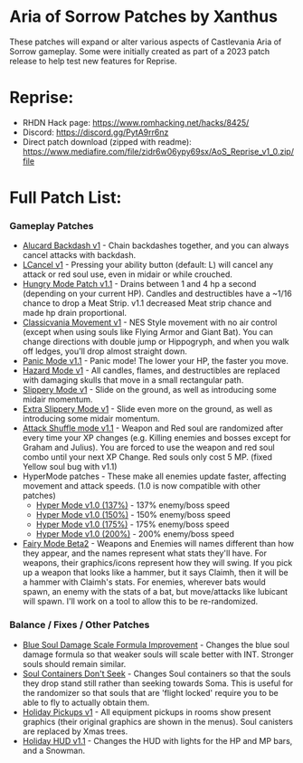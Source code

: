 # Aria of Sorrow Patches by Xanthus

These patches will expand or alter various aspects of Castlevania Aria of Sorrow gameplay.
Some were initially created as part of a 2023 patch release to help test new features
for Reprise.

# Reprise:

- RHDN Hack page: https://www.romhacking.net/hacks/8425/
- Discord: https://discord.gg/PytA9rr6nz
- Direct patch download (zipped with readme): https://www.mediafire.com/file/zidr6w06ypy69sx/AoS_Reprise_v1_0.zip/file

# Full Patch List:

### Gameplay Patches
- [Alucard Backdash v1](https://www.mediafire.com/file/2t1m1ygfxr02j7y/AlucardBackdash-v1.ips/file)  - Chain backdashes together, and you can always cancel attacks with backdash.
- [LCancel v1](https://www.mediafire.com/file/fh8u7dt52hjfu9k/LCancel-v1.ips/file) - Pressing your ability button (default: L) will cancel any attack or red soul use, even in midair or while crouched.
- [Hungry Mode Patch v1.1](https://www.mediafire.com/file/hhytkt4blvvqn37/AoS_Hungrymode_v1-1.ips/file) - Drains between 1 and 4 hp a second (depending on your current HP). Candles and destructibles have a ~1/16 chance to drop a Meat Strip.  v1.1 decreased Meat strip chance and made hp drain proportional.
- [Classicvania Movement v1](https://www.mediafire.com/file/sxe9d31g9ywtk0b/AoS_Classicvania-Movement-v1.ips/file) - NES Style movement with no air control (except when using souls like Flying Armor and Giant Bat). You can change directions with double jump or Hippogryph, and when you walk off ledges, you'll drop almost straight down.
- [Panic Mode v1.1](https://www.mediafire.com/file/xhia09hrv0oqmi5/AoS_PanicMode-v1-1.ips/file) - Panic mode! The lower your HP, the faster you move.
- [Hazard Mode v1](https://www.mediafire.com/file/vcat9c9bmhtdylj/AoS_HazardMode-v1.ips/file) - All candles, flames, and destructibles are replaced with damaging skulls that move in a small rectangular path.
- [Slippery Mode v1](https://www.mediafire.com/file/fsbyraajz6umsau/AoS_SlipperyMode-v1.ips/file) - Slide on the ground, as well as introducing some midair momentum.
- [Extra Slippery Mode v1](https://www.mediafire.com/file/84c0b3yvafhnosq/AoS_ExtraSlipperyMode-v1.ips/file) - Slide even more on the ground, as well as introducing some midair momentum.
- [Attack Shuffle mode v1.1](https://www.mediafire.com/file/vdjyoyq23my0el7/AoS_AttackShuffleMode-v1_1.ips/file) - Weapon and Red soul are randomized after every time your XP changes (e.g. Killing enemies and bosses except for Graham and Julius). You are forced to use the weapon and red soul combo until your next XP Change. Red souls only cost 5 MP. (fixed Yellow soul bug with v1.1)
- HyperMode patches - These make all enemies update faster, affecting movement and attack speeds. (1.0 is now compatible with other patches)
    - [Hyper Mode v1.0 (137%)](https://www.mediafire.com/file/ap9ge6mzvzbcoci/AoS_Hypermode_137-v1.ips/file) - 137% enemy/boss speed
    - [Hyper Mode v1.0 (150%)](https://www.mediafire.com/file/04ubhg71qmvrbe9/AoS_Hypermode_150-v1.ips/file) - 150% enemy/boss speed
    - [Hyper Mode v1.0 (175%)](https://www.mediafire.com/file/k1hosnq3dxa5g49/AoS_Hypermode_175-v1.ips/file) - 175% enemy/boss speed
    - [Hyper Mode v1.0 (200%)](https://www.mediafire.com/file/3ji0rvzp66ibk4g/AoS_Hypermode_200-v1.ips/file) - 200% enemy/boss speed
- [Fairy Mode Beta2](https://www.mediafire.com/file/3zuln6p99d5t2mg/aos-vanilla-+fairy+beta2.ips/file) - Weapons and Enemies will names different than how they appear, and the names represent what stats they'll have. For weapons, their graphics/icons represent how they will swing. If you pick up a weapon that looks like a hammer, but it says Claimh, then it will be a hammer with Claimh's stats. For enemies, wherever bats would spawn, an enemy with the stats of a bat, but move/attacks like lubicant will spawn. I'll work on a tool to allow this to be re-randomized.

### Balance / Fixes / Other Patches
- [Blue Soul Damage Scale Formula Improvement](https://www.mediafire.com/file/ugqpib4zbf1fihk/BlueSoulDmgImprovement-v1.ips/file) - Changes the blue soul damage formula so that weaker souls will scale better with INT. Stronger souls should remain similar.
- [Soul Containers Don't Seek](https://www.mediafire.com/file/8sfn99vbxq2o55g/SoulContainersDontSeek.ips/file) - Changes Soul containers so that the souls they drop stand still rather than seeking towards Soma. This is useful for the randomizer so that souls that are 'flight locked' require you to be able to fly to actually obtain them.
- [Holiday Pickups v1](https://www.mediafire.com/file/x8qo0o165tr8ue3/AoS_HolidayPickups-v1.ips/file) - All equipment pickups in rooms show present graphics (their original graphics are shown in the menus). Soul canisters are replaced by Xmas trees.
- [Holiday HUD v1.1](https://www.mediafire.com/file/xk6q3sqi5i39ngb/AoS_HolidayHUD-v1-1.ips/file) - Changes the HUD with lights for the HP and MP bars, and a Snowman.
